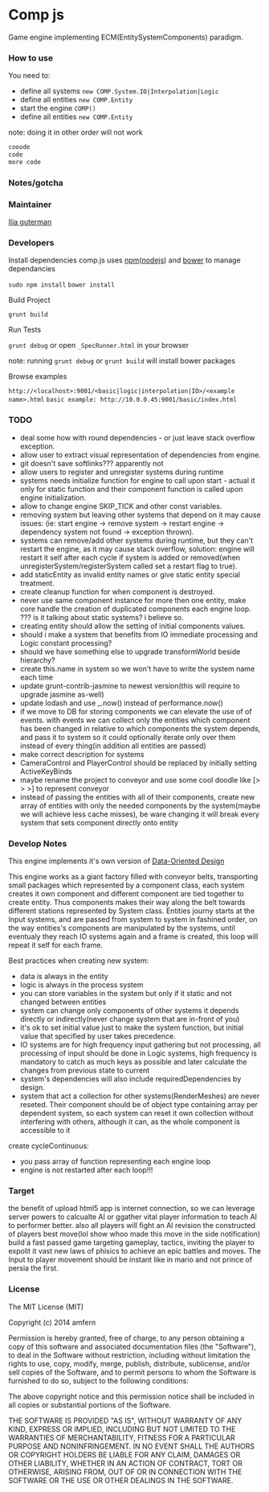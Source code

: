 Comp js
===

Game engine implementing ECM(EntitySystemComponents) paradigm.


### How to use
You need to:
* define all systems `new COMP.System.IO|Interpolation|Logic`
* define all entities `new COMP.Entity`
* start the engine `COMP()`
* define all entities `new COMP.Entity`

note: doing it in other order will not work


```javascript
cooode 
code 
more code
```

### Notes/gotcha


### Maintainer

[Ilia guterman](https://github.com/amfern)

### Developers

Install dependencies
comp.js uses [npm](https://www.npmjs.org/)([nodejs](http://nodejs.org/)) and [bower](http://bower.io/) to manage dependancies

`sudo npm install`
`bower install`

Build Project

`grunt build`

Run Tests

`grunt debug`
or open `_SpecRunner.html` in your browser

note: running `grunt debug` or `grunt build` will install bower packages

Browse examples

`http://<localhost>:9001/<basic|logic|interpolation|IO>/<example name>.html`
`basic example: http://10.0.0.45:9001/basic/index.html`

### TODO
- deal some how with round dependencies - or just leave stack overflow exception.
- allow user to extract visual representation of dependencies from engine.
- git doesn't save softlinks??? apparently not
- allow users to register and unregister systems during runtime
- systems needs initialize function for engine to call upon start - actual it only for static function and their component function is called upon engine initialization.
- allow to change engine SKIP_TICK and other const variables.
- removing system but leaving other systems that depend on it may cause issues: (ie: start engine -> remove system -> restart engine -> dependency system not found -> exception thrown).
- systems can remove/add other systems during runtime, but they can't restart the engine, as it may cause stack overflow, solution: engine will restart it self after each cycle if system is added or removed(when unregisterSystem/registerSystem called set a restart flag to true).
- add staticEntity as invalid entity names or give static entity special treatment.
- create cleanup function for when component is destroyed.
- never use same component instance for more then one entity, make core handle the creation of duplicated components each engine loop. ??? is it talking about static systems? i believe so.
- creating entity should allow the setting of initial components values.
- should i make a system that benefits from IO immediate processing and Logic constant processing?
- should we have something else to upgrade transformWorld beside hierarchy?
- create this.name in system so we won't have to write the system name each time
- update grunt-contrib-jasmine to newest version(this will require to upgrade jasmine as-well)
- update lodash and use _.now() instead of performance.now()
- if we move to DB for storing components we can elevate the use of of events. with events we can collect only the entities which component has been changed in relative to which components the system depends, and pass it to system so it could optionally iterate only over them instead of every thing(in addition all entities are passed)
- make correct description for systems
- CameraControl and PlayerControl should be replaced by initially setting ActiveKeyBinds
- maybe rename the project to conveyor and use some cool doodle like [> > >] to represent conveyor
- instead of passing the entities with all of their components, create new array of entities with only the needed components by the system(maybe we will achieve less cache misses), be ware changing it will break every system that sets component directly onto entity


### Develop Notes
This engine implements it's own version of [Data-Oriented Design](http://gamesfromwithin.com/data-oriented-design)

This engine works as a giant factory filled with conveyor belts, transporting small packages which represented by a component class, each system creates it own component and different component are tied together to create entity.
Thus components makes their way along the belt towards different stations represented by System class.
Entities journy starts at the Input systems, and are passed from system to system in fashined order, on the way entities's components are manipulated by the systems, until eventualy they reach IO systems again and a frame is created, this loop will repeat it self for each frame.


Best practices when creating new system:
- data is always in the entity
- logic is always in the process system
- you can store variables in the system but only if it static and not changed between entities
- system can change only components of other systems it depends directly or indirectly(never change system that are in-front of you)
- it's ok to set initial value just to make the system function, but initial value that specified by user takes precedence.
- IO systems are for high frequency input gathering but not processing, all processing of input should be done in Logic systems, high frequency is mandatory to catch as much keys as possible and later calculate the changes from previous state to current
- system's dependencies will also include requiredDependencies by design.
- system that act a collection for other systems(RenderMeshes) are never reseted. Their component should be of object type containing array per dependent system, so each system can reset it own collection without interfering with others, although it can, as the whole component is accessible to it

create cycleContinuous:
- you pass array of function representing each engine loop
- engine is not restarted after each loop!!!


### Target
the benefit of upload html5 app is internet connection, so we can leverage server powers to calcualte AI or ggather vital player information to teach AI to performer better. also all players will fight an AI revision the constructed of players best move(lol show whoo made this move in the side notification)
build a fast passed game targeting gameplay, tactics, inviting the player to expolit it vast new laws of phisics to achieve an epic battles and moves.
The Input to player movement should be instant like in mario and not prince of persia the first.

### License

The MIT License (MIT)

Copyright (c) 2014 amfern

Permission is hereby granted, free of charge, to any person obtaining a copy of
this software and associated documentation files (the "Software"), to deal in
the Software without restriction, including without limitation the rights to
use, copy, modify, merge, publish, distribute, sublicense, and/or sell copies of
the Software, and to permit persons to whom the Software is furnished to do so,
subject to the following conditions:

The above copyright notice and this permission notice shall be included in all
copies or substantial portions of the Software.

THE SOFTWARE IS PROVIDED "AS IS", WITHOUT WARRANTY OF ANY KIND, EXPRESS OR
IMPLIED, INCLUDING BUT NOT LIMITED TO THE WARRANTIES OF MERCHANTABILITY, FITNESS
FOR A PARTICULAR PURPOSE AND NONINFRINGEMENT. IN NO EVENT SHALL THE AUTHORS OR
COPYRIGHT HOLDERS BE LIABLE FOR ANY CLAIM, DAMAGES OR OTHER LIABILITY, WHETHER
IN AN ACTION OF CONTRACT, TORT OR OTHERWISE, ARISING FROM, OUT OF OR IN
CONNECTION WITH THE SOFTWARE OR THE USE OR OTHER DEALINGS IN THE SOFTWARE.